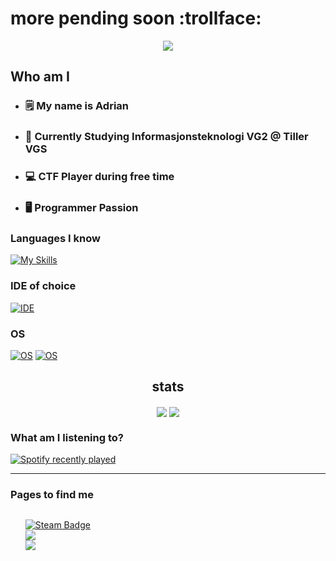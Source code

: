 # more pending soon :trollface:
<div align=center>
 <img src="https://profile-counter.glitch.me/{Enderz420}/count.svg">
</div>

## Who am I

* ### 🗒️ My name is Adrian
* ### 📖 Currently Studying Informasjonsteknologi VG2 @ Tiller VGS
* ### 💻 CTF Player during free time
* ### 🖥️ Programmer Passion

### Languages I know
[![My Skills](https://skillicons.dev/icons?i=py,html,css,cs,js,ts)](https://skillicons.dev)

### IDE of choice 

[![IDE](https://skillicons.dev/icons?i=vscode)](https://skillicons.dev)

### OS
[![OS](https://skillicons.dev/icons?i=windows)](https://skillicons.dev)
[![OS](https://skillicons.dev/icons?i=linux)](https://skillicons.dev)

 <h2 align="center">stats</h2>
 <p align="center">
  <img class="img" align=center src="https://github-readme-stats.vercel.app/api/top-langs/?username=Enderz420&theme=radical&layout=compact" />
  <img class="img" align=center src="https://github-readme-stats.vercel.app/api?username=Enderz420&show_icons=true&theme=radical" />
 </p>




<h3>What am I listening to?</h3>
<div align="left">
  <a href="https://open.spotify.com/user/pk4k4lt59ww2k80nig9z0wp3i">
    <img src="https://spotify-recently-played-readme.vercel.app/api?user=pk4k4lt59ww2k80nig9z0wp3i&count=5&unique=false" alt="Spotify recently played"  />
  </a>
</div>


---
### Pages to find me

<div style="display: flex; flex-direction: row;">
 <ul>
  <a href="https://steamcommunity.com/id/enderz263"><img src="https://img.shields.io/badge/steam-%23000000.svg?style=for-the-badge&logo=steam&logoColor=white" alt="Steam Badge"></a><br>
  <a href="https://www.reddit.com/user/Endersz420/"><img src="https://img.shields.io/badge/Reddit-FF4500?style=for-the-badge&logo=reddit&logoColor=white"></a><br>
  <a href="https://www.youtube.com/channel/UCAw-dJXtdftu5s753mOxHTg"><img src="https://img.shields.io/badge/YouTube-%23FF0000.svg?style=for-the-badge&logo=YouTube&logoColor=white"></a>
 </ul>
</div>
